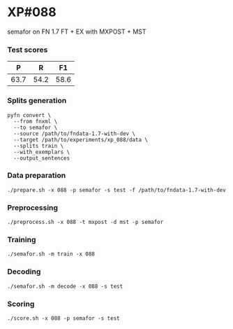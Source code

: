 # XP\#088

semafor on FN 1.7 FT + EX with MXPOST + MST

### Test scores
| P | R | F1 |
| --- | --- | --- |
| 63.7 | 54.2 | 58.6 |

### Splits generation
```
pyfn convert \
  --from fnxml \
  --to semafor \
  --source /path/to/fndata-1.7-with-dev \
  --target /path/to/experiments/xp_088/data \
  --splits train \
  --with_exemplars \
  --output_sentences
```

### Data preparation
```
./prepare.sh -x 088 -p semafor -s test -f /path/to/fndata-1.7-with-dev
```

### Preprocessing
```
./preprocess.sh -x 088 -t mxpost -d mst -p semafor
```

### Training
```
./semafor.sh -m train -x 088
```

### Decoding
```
./semafor.sh -m decode -x 088 -s test
```

### Scoring
```
./score.sh -x 088 -p semafor -s test
```
